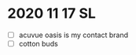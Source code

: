 # 2020 11 17 SL

- [ ] acuvue oasis is my contact brand
- [ ] cotton buds

<!--
Abbreviation Key
-->
